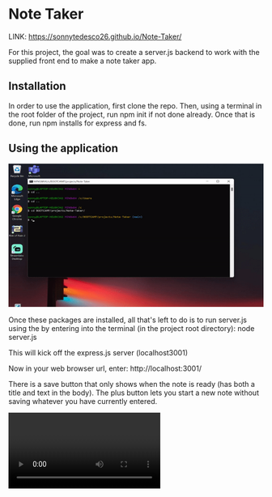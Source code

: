 # Note Taker
LINK:
https://sonnytedesco26.github.io/Note-Taker/

For this project, the goal was to create a server.js backend to work with the supplied front end to make a note taker app.

## Installation

In order to use the application, first clone the repo. Then, using a terminal in the root folder of the project, run npm init if not done already. Once that is done, run npm installs for express and fs. 

## Using the application

![readmegif](/public/assets/images/readmegif.gif)

Once these packages are installed, all that's left to do is to run server.js using the by entering into the terminal (in the project root directory): node server.js

This will kick off the express.js server (localhost3001)

Now in your web browser url, enter: http://localhost:3001/

There is a save button that only shows when the note is ready (has both a title and text in the body).
The plus button lets you start a new note without saving whatever you have currently entered.

![readmevid](/public/assets/images/readmevid.mp4)


